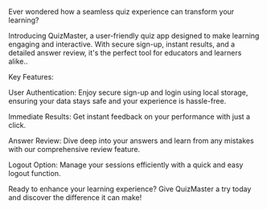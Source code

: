 Ever wondered how a seamless quiz experience can transform your learning?

Introducing QuizMaster, a user-friendly quiz app designed to make learning engaging and interactive. With secure sign-up, instant results, and a detailed answer review, it's the perfect tool for educators and learners alike..

Key Features:

User Authentication: Enjoy secure sign-up and login using local storage, ensuring your data stays safe and your experience is hassle-free.

Immediate Results: Get instant feedback on your performance with just a click.

Answer Review: Dive deep into your answers and learn from any mistakes with our comprehensive review feature.

Logout Option: Manage your sessions efficiently with a quick and easy logout function.

Ready to enhance your learning experience? Give QuizMaster a try today and discover the difference it can make!
